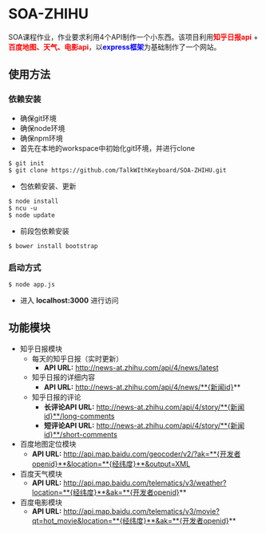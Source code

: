 # SOA-ZHIHU

SOA课程作业，作业要求利用4个API制作一个小东西。该项目利用<font color=red>**知乎日报api**</font> + <font color=red>**百度地图、天气、电影api**</font>，以<font color=blue>**express框架**</font>为基础制作了一个网站。

## 使用方法
### 依赖安装
+ 确保git环境
+ 确保node环境
+ 确保npm环境
+ 首先在本地的workspace中初始化git环境，并进行clone

```
$ git init
$ git clone https://github.com/TalkWIthKeyboard/SOA-ZHIHU.git
```
+ 包依赖安装、更新

```
$ node install 
$ ncu -u
$ node update
```
+ 前段包依赖安装

```
$ bower install bootstrap
```
### 启动方式

```
$ node app.js
```
+ 进入 **localhost:3000** 进行访问

## 功能模块
+ 知乎日报模块
	+ 每天的知乎日报（实时更新）
		+ **API URL:** http://news-at.zhihu.com/api/4/news/latest
	+ 知乎日报的详细内容
		+ **API URL:** http://news-at.zhihu.com/api/4/news/**{新闻id}**
	+ 知乎日报的评论
		+ **长评论API URL:** http://news-at.zhihu.com/api/4/story/**{新闻id}**/long-comments
		+ **短评论API URL:** http://news-at.zhihu.com/api/4/story/**{新闻id}**/short-comments
+ 百度地图定位模块
	+ **API URL:** http://api.map.baidu.com/geocoder/v2/?ak=**{开发者openid}**&location=**{经纬度}**&output=XML
+ 百度天气模块
	+ **API URL:** http://api.map.baidu.com/telematics/v3/weather?location=**{经纬度}**&ak=**{开发者openid}** 
+ 百度电影模块
	+ **API URL:** http://api.map.baidu.com/telematics/v3/movie?qt=hot_movie&location=**{经纬度}**&ak=**{开发者openid}** 
